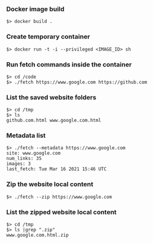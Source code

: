 ### Docker image build
```
$> docker build .
```

### Create temporary container
```
$> docker run -t -i --privileged <IMAGE_ID> sh
```

### Run fetch commands inside the container
```
$> cd /code 
$> ./fetch https://www.google.com https://github.com
```

### List the saved website folders
```
$> cd /tmp
$> ls
github.com.html www.google.com.html
```

### Metadata list
```
$> ./fetch --metadata https://www.google.com
site: www.google.com
num_links: 35
images: 3
last_fetch: Tue Mar 16 2021 15:46 UTC
```

### Zip the website local content
```
$> ./fetch --zip https://www.google.com
```

### List the zipped website local content
```
$> cd /tmp
$> ls |grep ".zip"
www.google.com.html.zip
```
